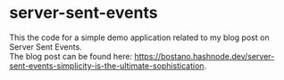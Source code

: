 # server-sent-events

This the code for a simple demo application related to my blog post on Server Sent Events.<br>
The blog post can be found here: https://bostano.hashnode.dev/server-sent-events-simplicity-is-the-ultimate-sophistication.
